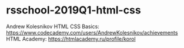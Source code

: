 # rsschool-2019Q1-html-css

Andrew Kolesnikov
HTML CSS Basics: https://www.codecademy.com/users/AndrewKolesnikov/achievements
HTML Academy: https://htmlacademy.ru/profile/korol

